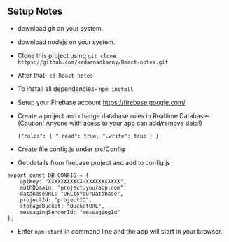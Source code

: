 ## Setup Notes
* download git on your system.

* download nodejs on your system.

* Clone this project using
`git clone https://github.com/kedarnadkarny/React-notes.git`

* After that-
`cd React-notes`

* To install all dependencies-
`npm install`

* Setup your Firebase account
https://firebase.google.com/


* Create a project and change database rules in Realtime Database- (Caution! Anyone with acess to your app can add/remove data!)

    `{"rules": {
    ".read": true,
    ".write": true
  }
}`

* Create file config.js under src/Config

* Get details from firebase project and add to config.js

```
export const DB_CONFIG = {
    apiKey: "XXXXXXXXXXX-XXXXXXXXXXX",
    authDomain: "project.yourapp.com",
    databaseURL: "URLtoYourDatabase",
    projectId: "projectID",
    storageBucket: "BucketURL",
    messagingSenderId: "messagingId"
};
```

* Enter `npm start` in command line and the app will start in your browser.

